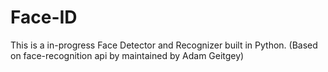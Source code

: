 # Face-ID
This is a in-progress Face Detector and Recognizer built in Python.
(Based on face-recognition api by maintained by Adam Geitgey)
